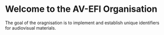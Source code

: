 # Welcome to the AV-EFI Organisation

The goal of the oragnisation is to implement and establish unique identifiers for audiovisual materials.
